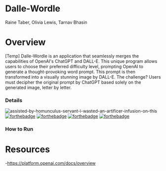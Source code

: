 # Dalle-Wordle
Raine Taber, Olivia Lewis, Tarnav Bhasin

# Overview
[Temp]
Dalle-Wordle is an application that seamlessly merges the capabilities of OpenAI's ChatGPT and DALL-E. This unique program allows users to choose their preferred difficulty level, prompting OpenAI to generate a thought-provoking word prompt. This prompt is then transformed into a visually stunning image by DALL-E. The challenge? Users must decipher the original prompt by ChatGPT based solely on the generated image, letter by letter.

### Details
![assisted-by-homunculus-servant-i-wasted-an-artificer-infusion-on-this](https://github.com/RIT-New-Media-Capstone/Dalle-Hangman/assets/89538871/670e0b9c-f14b-4e6e-a997-d0bbb4e40856)
[![forthebadge](http://forthebadge.com/images/badges/built-with-love.svg)](http://forthebadge.com)
[![forthebadge](https://forthebadge.com/images/badges/made-with-javascript.svg)](https://forthebadge.com)
[![forthebadge](https://forthebadge.com/images/badges/uses-html.svg)](https://forthebadge.com)
[![forthebadge](https://forthebadge.com/images/badges/uses-css.svg)](https://forthebadge.com)




### How to Run

# Resources
-https://platform.openai.com/docs/overview

